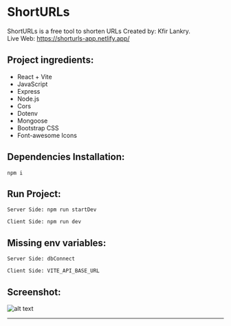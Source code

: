 # ShortURLs

ShortURLs is a free tool to shorten URLs Created by: Kfir Lankry.  
Live Web: https://shorturls-app.netlify.app/

## Project ingredients:

- React + Vite
- JavaScript
- Express
- Node.js
- Cors
- Dotenv
- Mongoose
- Bootstrap CSS
- Font-awesome Icons

## Dependencies Installation:

```
npm i
```

## Run Project:

```
Server Side: npm run startDev
```

```
Client Side: npm run dev
```

## Missing env variables:

```
Server Side: dbConnect
```

```
Client Side: VITE_API_BASE_URL
```

## Screenshot:

![alt text](https://i.ibb.co/cTWwHZw/Capture.png?raw=true)

---
